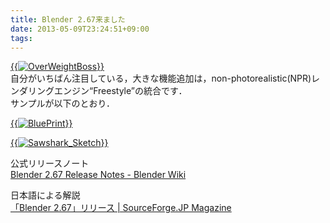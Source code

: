 ```yaml
---
title: Blender 2.67来ました
date: 2013-05-09T23:24:51+09:00
tags: 
---
```


[{{<img src="http://wiki.blender.org/uploads/f/fb/Manual-2.6-Render-Freestyle-Demo-OverWeightBoss.png" alt="OverWeightBoss">}}]()  
自分がいちばん注目している，大きな機能追加は，non\-photorealistic\(NPR\)レンダリングエンジン“Freestyle”の統合です．  
サンプルが以下のとおり．

  
[{{<img src="http://wiki.blender.org/uploads/e/e1/Manual-2.6-Render-Freestyle-Demo-BluePrint.png" alt="BluePrint">}}]()

[{{<img src="http://wiki.blender.org/uploads/2/21/Manual-2.6-Render-Freestyle-Demo-Sawshark_Sketch.png" alt="Sawshark_Sketch">}}]()

公式リリースノート  
[Blender 2\.67 Release Notes \- Blender Wiki](http://wiki.blender.org/index.php/Dev:Ref/Release_Notes/2.67)

日本語による解説  
[「Blender 2\.67」リリース | SourceForge\.JP Magazine](http://sourceforge.jp/magazine/13/05/09/143000)

